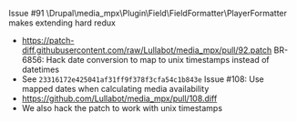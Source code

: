 Issue #91 \Drupal\media_mpx\Plugin\Field\FieldFormatter\PlayerFormatter makes extending hard redux
 * https://patch-diff.githubusercontent.com/raw/Lullabot/media_mpx/pull/92.patch
BR-6856: Hack date conversion to map to unix timestamps instead of datetimes
 * See `23316172e425041af31ff9f378f3cfa54c1b843e`
Issue #108: Use mapped dates when calculating media availability
 * https://github.com/Lullabot/media_mpx/pull/108.diff
 * We also hack the patch to work with unix timestamps
